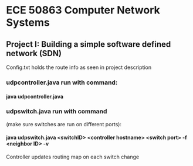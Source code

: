 # ECE  50863 Computer Network Systems
## Project I: Building a simple software defined network (SDN)

Config.txt holds the route info as seen in project description

### udpcontroller.java run with command:
#### java udpcontroller.java

### udpswitch.java run with command 
(make sure switches are run on different ports):
#### java udpswitch.java \<switchID> \<controller hostname> \<switch port> -f \<neighbor ID> -v
  
Controller updates routing map on each switch change
